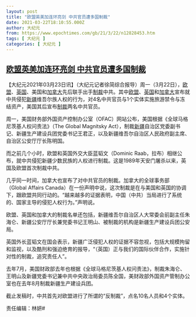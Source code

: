 ```yaml
---
layout: post
title: "欧盟英美加连环亮剑 中共官员遭多国制裁"
date: 2021-03-22T18:10:55.000Z
author: 大纪元
from: https://www.epochtimes.com/gb/21/3/22/n12828453.htm
tags: [ 大纪元 ]
categories: [ 大纪元 ]
---
```

<!--1616436655000-->
[欧盟英美加连环亮剑 中共官员遭多国制裁](https://www.epochtimes.com/gb/21/3/22/n12828453.htm)
------

<div>
<p>【大纪元2021年03月23日讯】（大纪元记者徐简综合报导）周一（3月22日），<a href="https://www.epochtimes.com/gb/tag/%E6%AC%A7%E7%9B%9F.html">欧盟</a>、<a href="https://www.epochtimes.com/gb/tag/%E8%8B%B1%E5%9B%BD.html">英国</a>、美国和<a href="https://www.epochtimes.com/gb/tag/%E5%8A%A0%E6%8B%BF%E5%A4%A7.html">加拿大</a>先后联手出手<a href="https://www.epochtimes.com/gb/tag/%E5%88%B6%E8%A3%81.html">制裁</a>中共。其中<a href="https://www.epochtimes.com/gb/tag/%E6%AC%A7%E7%9B%9F.html">欧盟</a>、<a href="https://www.epochtimes.com/gb/tag/%E8%8B%B1%E5%9B%BD.html">英国</a>和<a href="https://www.epochtimes.com/gb/tag/%E5%8A%A0%E6%8B%BF%E5%A4%A7.html">加拿大</a>宣布就中共侵犯<a href="https://www.epochtimes.com/gb/tag/%E6%96%B0%E7%96%86.html">新疆</a>维吾尔族人权的行为，对4名中共官员与1个实体实施旅游禁令与冻结资产，美国其后宣布<a href="https://www.epochtimes.com/gb/tag/%E5%88%B6%E8%A3%81.html">制裁</a>两名中共官员。</p><p>周一，美国财务部外国资产控制办公室（OFAC）网站公布，美国根据《全球马格尼茨基人权问责法》（The Global Magnitsky Act），制裁<a href="https://www.epochtimes.com/gb/tag/%E6%96%B0%E7%96%86.html">新疆</a>自治区党委副书记、新疆生产建设兵团党委书记王君正，以及新疆维吾尔自治区人民政府副主席、自治区公安厅厅长陈明国。</p><p>而之前几个小时，欧盟和英国外交大臣蓝韬文（Dominic Raab，拉布）相继公布，就中共侵犯新疆少数民族的人权进行制裁。这是1989年天安门屠杀以来，英国及欧盟首次制裁中共。</p><p>几乎同一时间，加拿大也宣布了对中共官员的制裁。加拿大的全球事务部（Global Affairs Canada）在一份声明中说，这次制裁是在与美国和英国的协调下，跟欧盟共同行动的。“越来越多的证据表明，中国（中共）当局进行了系统的、国家主导的侵犯人权行为。”声明说。</p><p>欧盟、英国和加拿大的制裁名单还包括，新疆维吾尔自治区人大常委会前副主任朱海仑、新疆公安厅厅长兼党委书记王明山、被制裁的机构是新疆生产建设兵团公安局。</p><p>英国外长蓝韬文在国会表示，新疆广泛侵犯人权的证据不容忽视，包括大规模拘留和监视，以及酷刑和强迫绝育的报导，“（英国）正与我们的国际伙伴合作，实施针对性的制裁，追究责任人”。</p><p>去年7月，美国财政部去年也根据《全球马格尼茨基人权问责法》，制裁朱海仑、王明山及新疆党委书记兼中共中央政治局委员陈全国，美财政部外国资产管制办公室也在去年8月制裁新疆生产建设兵团。</p><p>截止发稿时，中共首先对欧盟进行了所谓的“反制裁”，点名10名人员和4个实体。</p><p>责任编辑：林妍#</p>
</div>
